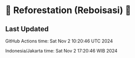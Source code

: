 
# 🌳 Reforestation (Reboisasi) 🌲

## Last Updated

GitHub Actions time: Sat Nov  2 10:20:46 UTC 2024

Indonesia/Jakarta time: Sat Nov  2 17:20:46 WIB 2024
